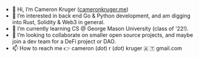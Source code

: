 - 👋 Hi, I’m Cameron Kruger ([cameronkruger.me](https://www.cameronkruger.me))
- 👀 I’m interested in back end Go & Python development, and am digging into Rust, Solidity & Web3 in general.
- 🌱 I’m currently learning CS @ George Mason University (class of '22!).
- 💞️ I’m looking to collaborate on smaller open source projects, and maybe join a dev team for a DeFi project or DAO.
- 📫 How to reach me 👉 cameron (*dot*) r (*dot*) kruger 🇦 🇹 gmail.com

<!---
ckruger097/ckruger097 is a ✨ special ✨ repository because its `README.md` (this file) appears on your GitHub profile.
You can click the Preview link to take a look at your changes.
--->
